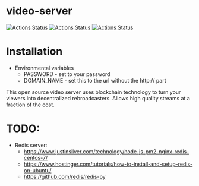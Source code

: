 # video-server

[![Actions Status](https://github.com/zackees/webtorrent-movie-server/workflows/MacOS_Tests/badge.svg)](https://github.com/zackees/webtorrent-movie-server/actions/workflows/push_macos.yml)
[![Actions Status](https://github.com/zackees/webtorrent-movie-server/workflows/Win_Tests/badge.svg)](https://github.com/zackees/webtorrent-movie-server/actions/workflows/push_win.yml)
[![Actions Status](https://github.com/zackees/webtorrent-movie-server/workflows/Ubuntu_Tests/badge.svg)](https://github.com/zackees/webtorrent-movie-server/actions/workflows/push_ubuntu.yml)


# Installation

  * Environmental variables
    * PASSWORD - set to your password
    * DOMAIN_NAME - set this to the url without the http:// part


This open source video server uses blockchain technology to turn your viewers into decentralized rebroadcasters. Allows high quality streams at a fraction of the cost.

# TODO:
  * Redis server:
    * https://www.justinsilver.com/technology/node-js-pm2-nginx-redis-centos-7/
    * https://www.hostinger.com/tutorials/how-to-install-and-setup-redis-on-ubuntu/
    * https://github.com/redis/redis-py
